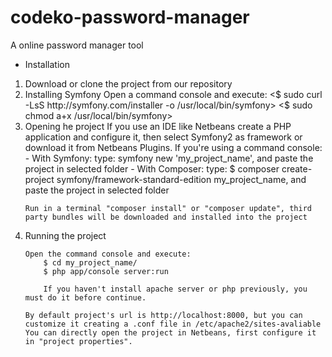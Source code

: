 # codeko-password-manager
A online password manager tool

- Installation
<ol>
<li>
Download or clone the project from our repository
</li>
<li>
Installing Symfony
    Open a command console and execute: 
        <$ sudo curl -LsS http://symfony.com/installer -o /usr/local/bin/symfony>
        <$ sudo chmod a+x /usr/local/bin/symfony>
</li>
<li>
Opening he project
    If you use an IDE like Netbeans create a PHP application and configure it, then select Symfony2 as framework or download it from Netbeans Plugins.
    If you're using a command console: 
        - With Symfony:
            type: symfony new 'my_project_name', and paste the project in selected folder
        - With Composer:
            type: $ composer create-project symfony/framework-standard-edition my_project_name, and paste the project in selected folder
    
    Run in a terminal "composer install" or "composer update", third party bundles will be downloaded and installed into the project
</li>
<li>
Running the project

    Open the command console and execute:
        $ cd my_project_name/
        $ php app/console server:run

        If you haven't install apache server or php previously, you must do it before continue.
    
    By default project's url is http://localhost:8000, but you can customize it creating a .conf file in /etc/apache2/sites-avaliable 
    You can directly open the project in Netbeans, first configure it in "project properties". 
</li>
</ol>